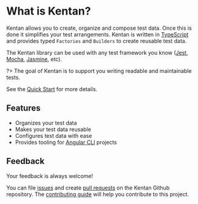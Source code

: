 # What is Kentan?

Kentan allows you to create, organize and compose test data.
Once this is done it simplifies your test arrangements.
Kentan is written in [TypeScript](https://www.typescriptlang.org/) and provides typed `Factories` and `Builders` to create reusable test data.

The Kentan library can be used with any test framework you know ([Jest](https://jestjs.io/), [Mocha](https://mochajs.org/), [Jasmine](https://jasmine.github.io/), etc).

?> The goal of Kentan is to support you writing readable and maintainable tests.

See the [Quick Start](getting-started/quick-start.md) for more details.

## Features

- Organizes your test data
- Makes your test data reusable
- Configures test data with ease
- Provides tooling for [Angular CLI](https://cli.angular.io) projects

## Feedback

Your feedback is always welcome!

You can file [issues](https://github.com/kentan-official/kentan/issues) and create [pull requests](https://github.com/kentan-official/kentan/pulls) on the Kentan Github repository. The [contributing guide](https://github.com/kentan-official/kentan/blob/master/CONTRIBUTING.md) will help you contribute to this project.
